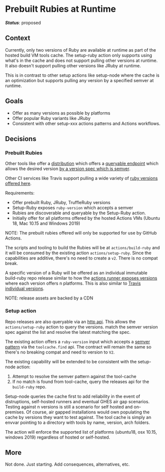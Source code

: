 # Prebuilt Rubies at Runtime

***Status***: proposed

## Context
Currently, only two versions of Ruby are available at runtime as part of the hosted build VM tools cache.  The setup-ruby action only supports using what's in the cache and does not support pulling other versions at runtime.  It also doesn't support pulling other versions like JRuby at runtime.

This is in contrast to other setup actions like setup-node where the cache is an optimization but supports pulling any version by a specified semver at runtime.

## Goals

- Offer as many versions as possible by platforms
- Offer popular Ruby variants like JRuby
- Consistent with other setup-xxx actions patterns and Actions workflows.

## Decisions

### Prebuilt Rubies

Other tools like offer a [distribution](https://nodejs.org/dist/) which offers a [queryable endpoint](https://nodejs.org/dist/index.json) which allows the desired version [by a version spec which is semver](https://github.com/actions/setup-node#setup-node).

Other CI services like Travis support pulling a wide variety of [ruby versions offered here](http://rubies.travis-ci.org/).

Requirements:
- Offer prebuilt Ruby, JRuby, TruffleRuby versions 
- Setup-Ruby exposes `ruby-version` which accepts a semver
- Rubies are discoverable and queryable by the Setup-Ruby action.
- Initially offer for all platforms offered by the hosted Actions VMs (Ubuntu 18, Mac 10.15 and Windows 2019)

NOTE: The prebuilt rubies offered will only be supported for use by GitHub Actions.

The scripts and tooling to build the Rubies will be at `actions/build-ruby` and it will be consumed by the existing action `actions/setup-ruby`.  Since the capabilities are additive, there's no need to create a `v2`.  There is no compat break.

A specific version of a Ruby will be offered as an individual immutable build-ruby repo release similar to how the [actions runner exposes versions](https://github.com/actions/runner/releases/tag/v2.164.0) where each version offers n platforms.  This is also similar to [Travis individual versions](http://rubies.travis-ci.org/ubuntu/18.04/s390x/ruby-2.6.5).

NOTE: release assets are backed by a CDN

### Setup action

Repo releases are also queryable via an [http api](https://developer.github.com/v3/repos/releases/).  This allows the `actions/setup-ruby` action to query the versions. match the semver version spec against the list and resolve the latest matching the spec.

The existing action offers a `ruby-version` input which accepts a [semver pattern](https://github.com/actions/setup-ruby/blob/master/action.yml#L7) via the `toolcache.find` api.  The contract will remain the same so there's no breaking compat and need to version to `V2`.

The existing capability will be extended to be consistent with the setup-node action:

1. Attempt to resolve the semver pattern against the tool-cache
2. If no match is found from tool-cache, query the releases api for the `build-ruby` repo.

Setup-node queries the cache first to add reliability in the event of distruptions, self-hosted runners and eventual GHES air gap scenarios.  Testing against n versions is still a scenario for self hosted and on-premises.  Of course, air gapped installations would own populating the cache by versions they want to test against.  The tool cache is simply an envvar pointing to a directory with tools by name, version, arch folders.

The action will enforce the supported list of platforms (ubuntu18, osx 10.15, windows 2019) regardless of hosted or self-hosted.

## More

Not done.  Just starting.  Add consequences, alternatives, etc.






